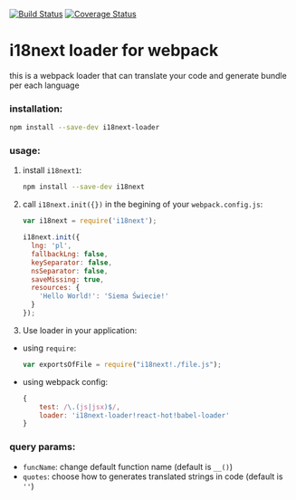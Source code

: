 [![Build Status](https://travis-ci.org/kamilglod/i18next-loader.svg?branch=master)](https://travis-ci.org/kamilglod/i18next-loader)
[![Coverage Status](https://coveralls.io/repos/github/kamilglod/i18next-loader/badge.svg?branch=master)](https://coveralls.io/github/kamilglod/i18next-loader?branch=master)

# i18next loader for webpack
this is a webpack loader that can translate your code and generate bundle per each language
### installation:
```bash
npm install --save-dev i18next-loader
```
### usage:
1. install `i18next1`:
    ```bash
    npm install --save-dev i18next
    ```
2. call `i18next.init({})` in the begining of your `webpack.config.js`:
    ```js
    var i18next = require('i18next');

    i18next.init({
      lng: 'pl',
      fallbackLng: false,
      keySeparator: false,
      nsSeparator: false,
      saveMissing: true,
      resources: {
        'Hello World!': 'Siema Świecie!'
      }
    });
    ```
3. Use loader in your application:
* using `require`:
    ```js
    var exportsOfFile = require("i18next!./file.js");
    ```
* using webpack config:
    ```js
    {
        test: /\.(js|jsx)$/,
        loader: 'i18next-loader!react-hot!babel-loader'
    }
    ```
### query params:
- `funcName`: change default function name (default is `__()`)
- `quotes`: choose how to generates translated strings in code (default is `''`)
